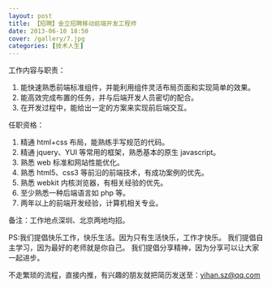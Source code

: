 ```yaml
---
layout: post
title: 【招聘】金立招聘移动前端开发工程师
date: 2013-06-10 18:50
cover: /gallery/7.jpg
categories: [技术人生]
---
```


工作内容与职责：

1. 能快速熟悉前端标准组件，并能利用组件灵活布局页面和实现简单的效果。
2. 能高效完成布置的任务，并与后端开发人员密切的配合。
3. 在开发过程中，能给出一定的方案来实现前后端交互。

任职资格：

1. 精通 html+css 布局，能熟练手写规范的代码。
2. 精通 jquery、YUI 等常用的框架，熟悉基本的原生 javascript。
3. 熟悉 web 标准和网站性能优化。
4. 熟悉 html5、css3 等前沿的前端技术，有成功案例的优先。
5. 熟悉 webkit 内核浏览器，有相关经验的优先。
6. 至少熟悉一种后端语言如 php 等。
7. 两年以上的前端开发经验，计算机相关专业。

备注：工作地点深圳、北京两地均招。

PS:我们提倡快乐工作，快乐生活。因为只有生活快乐，工作才快乐。
我们提倡自主学习，因为最好的老师就是你自己。
我们提倡分享精神，因为分享可以让大家一起进步。

不走繁琐的流程，直接内推，有兴趣的朋友就把简历发送至：yihan.sz@qq.com
